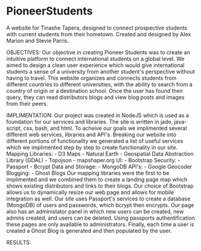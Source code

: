 # PioneerStudents
A website for Tinashe Tapera, designed to connect prospective students with current students from their hometown.
Created and designed by Alex Marion and Stevie Parris.

OBJECTIVES:
	Our objective in creating Pioneer Students was to create an intuitive
	platform to connect international students on a global level. We aimed to
	design a clean user experience which would give international students a
	sense of a university from another student's perspective without having to 
	travel. This website organizes and connects students from different countries 
	to different universities, with the ability to search from a country of 
	origin or a destination school. Once the user has found their query, 
	they can read distributors blogs and view blog posts and images from their 
	peers. 

IMPLIMENTATION:
	Our project was created in NodeJS which is used as a foundation for our
	services and libraries. The site is written in jade, java-script, css,
	bash, and html. 
	To acheive our goals we implimented several different web services,
	libraries and API's. Breaking our website into different portions of 
	functionality we generated a list of useful services which we implimented
	step by step to create functionality in our site.
	Mapping Libraries:
		- D3 Maps 
		- Natural Earth
		- Geospatial Data Abstraction Library (GDAL)
		- Topojson
		- mapshaper.org
	UI:
		- Bootstrap
	Security:
		- Passport
		- Bcrypt
	Data and Storage:
		- MongoDB
	API's:
		- Google Geocoder
	Blogging:
		- Ghost Blogs
	Our mapping libraries were the first to be implimented and we combined them
	to create a landing page map which shows existing distributors and links to
	their blogs. Our choice of Bootstrap allows us to dynamically resize our
	web page and allows for mobile integration as well. Our site uses
	Passport's services to create a database (MongoDB) of users and passwords,
	which bcrypt then encrypts. Our page also has an administator panel in
	which new users can be created, new admins created, and users can be
	deleted. Using passports authentification these pages are only available to
	administrators. Finally, each time a user is created a Ghost Blog is
	generated and then populated by the user.  

RESULTS:
	
